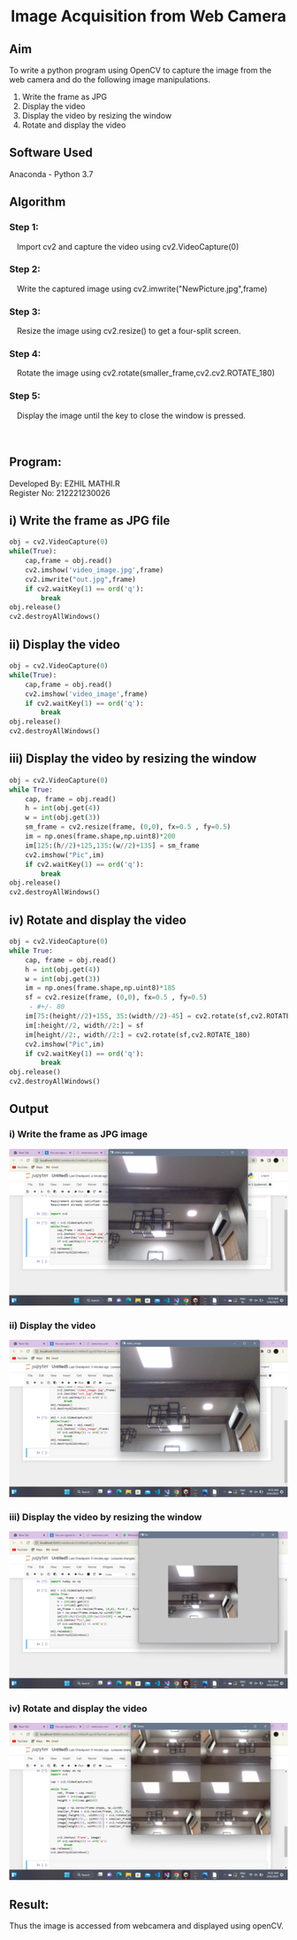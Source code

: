 # <p align="center">Image Acquisition from Web Camera</p>

## Aim
To write a python program using OpenCV to capture the image from the web camera and do the following image manipulations.
1. Write the frame as JPG 
2. Display the video 
3. Display the video by resizing the window
4. Rotate and display the video

## Software Used
Anaconda - Python 3.7

## Algorithm
### Step 1:
&emsp;Import cv2 and capture the video using cv2.VideoCapture(0)

### Step 2:
&emsp;Write the captured image using cv2.imwrite("NewPicture.jpg",frame)

### Step 3:
&emsp;Resize the image using cv2.resize() to get a four-split screen.

### Step 4:
&emsp;Rotate the image using cv2.rotate(smaller_frame,cv2.cv2.ROTATE_180)

### Step 5:
&emsp;Display the image until the key to close the window is pressed.
</br>
</br>
</br>
## Program:
Developed By: EZHIL MATHI.R
</br>
Register No: 212221230026

## i) Write the frame as JPG file
```py
obj = cv2.VideoCapture(0)
while(True):
    cap,frame = obj.read()
    cv2.imshow('video_image.jpg',frame)
    cv2.imwrite("out.jpg",frame)
    if cv2.waitKey(1) == ord('q'):
        break
obj.release()
cv2.destroyAllWindows()
```
## ii) Display the video
```py
obj = cv2.VideoCapture(0)
while(True):
    cap,frame = obj.read()
    cv2.imshow('video_image',frame)
    if cv2.waitKey(1) == ord('q'):
        break
obj.release()
cv2.destroyAllWindows()
```
## iii) Display the video by resizing the window
```py
obj = cv2.VideoCapture(0)
while True:
    cap, frame = obj.read()
    h = int(obj.get(4))
    w = int(obj.get(3))
    sm_frame = cv2.resize(frame, (0,0), fx=0.5 , fy=0.5)
    im = np.ones(frame.shape,np.uint8)*200
    im[125:(h//2)+125,135:(w//2)+135] = sm_frame
    cv2.imshow("Pic",im)
    if cv2.waitKey(1) == ord('q'):
        break
obj.release()
cv2.destroyAllWindows()
```
## iv) Rotate and display the video
```py
obj = cv2.VideoCapture(0)
while True:
    cap, frame = obj.read()
    h = int(obj.get(4))
    w = int(obj.get(3))
    im = np.ones(frame.shape,np.uint8)*185
    sf = cv2.resize(frame, (0,0), fx=0.5 , fy=0.5)
     - #+/- 80
    im[75:(height//2)+155, 35:(width//2)-45] = cv2.rotate(sf,cv2.ROTATE_90_CLOCKWISE)
    im[:height//2, width//2:] = sf
    im[height//2:, width//2:] = cv2.rotate(sf,cv2.ROTATE_180)
    cv2.imshow("Pic",im)
    if cv2.waitKey(1) == ord('q'):
        break
obj.release()
cv2.destroyAllWindows()
```
## Output

### i) Write the frame as JPG image
![OUTPUT](a.png)

### ii) Display the video
![OUTPUT](b.png)

### iii) Display the video by resizing the window
![OUTPUT](c.png)

### iv) Rotate and display the video
![OUTPUT](d.png)

## Result:
Thus the image is accessed from webcamera and displayed using openCV.
